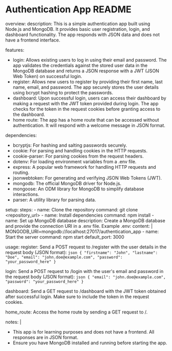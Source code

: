 # Authentication App README

overview:
  description: 
    This is a simple authentication app built using Node.js and MongoDB. It provides basic user registration, login, and dashboard functionality. The app responds with JSON data and does not have a frontend interface.

features:
  - login: Allows existing users to log in using their email and password. The app validates the credentials against the stored user data in the MongoDB database and returns a JSON response with a JWT (JSON Web Token) on successful login.
  - register: Allows new users to register by providing their first name, last name, email, and password. The app securely stores the user details using bcrypt hashing to protect the passwords.
  - dashboard: Upon successful login, users can access their dashboard by making a request with the JWT token provided during login. The app checks for the token in the request cookies before granting access to the dashboard.
  - home route: The app has a home route that can be accessed without authentication. It will respond with a welcome message in JSON format.

dependencies:
  - bcryptjs: For hashing and salting passwords securely.
  - cookie: For parsing and handling cookies in the HTTP requests.
  - cookie-parser: For parsing cookies from the request headers.
  - dotenv: For loading environment variables from a .env file.
  - express: A popular web framework for handling HTTP requests and routing.
  - jsonwebtoken: For generating and verifying JSON Web Tokens (JWT).
  - mongodb: The official MongoDB driver for Node.js.
  - mongoose: An ODM library for MongoDB to simplify database interactions.
  - parser: A utility library for parsing data.

setup:
  steps:
    - name: Clone the repository
      command: git clone <repository_url>
    - name: Install dependencies
      command: npm install
    - name: Set up MongoDB database
      description: Create a MongoDB database and provide the connection URI in a .env file. Example .env:
      content: |
        MONGODB_URI=mongodb://localhost:27017/authentication_app
    - name: Start the server
      command: npm start
  default_port: 3000

usage:
  register: 
    Send a POST request to /register with the user details in the request body (JSON format):
    ```json
    {
      "firstname": "John",
      "lastname": "Doe",
      "email": "john.doe@example.com",
      "password": "your_password_here"
    }
    ```

  login: 
    Send a POST request to /login with the user's email and password in the request body (JSON format):
    ```json
    {
      "email": "john.doe@example.com",
      "password": "your_password_here"
    }
    ```

  dashboard: 
    Send a GET request to /dashboard with the JWT token obtained after successful login. Make sure to include the token in the request cookies.

  home_route: 
    Access the home route by sending a GET request to /.

notes: |
  - This app is for learning purposes and does not have a frontend. All responses are in JSON format.
  - Ensure you have MongoDB installed and running before starting the app.

